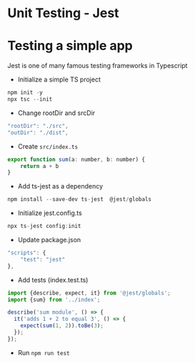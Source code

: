 # Unit Testing - Jest

# **Testing a simple app**

Jest is one of many famous testing frameworks in Typescript

- Initialize a simple TS project

```jsx
npm init -y
npx tsc --init
```

- Change rootDir and srcDir

```jsx
"rootDir": "./src",
"outDir": "./dist",
```

- Create `src/index.ts`

```jsx
export function sum(a: number, b: number) {
    return a + b
}
```

- Add ts-jest as a dependency

```jsx
npm install --save-dev ts-jest  @jest/globals
```

- Initialize jest.config.ts

```jsx
npx ts-jest config:init
```

- Update package.json

```jsx
"scripts": {
    "test": "jest"
},
```

- Add tests (index.test.ts)

```jsx
import {describe, expect, it} from '@jest/globals';
import {sum} from '../index';

describe('sum module', () => {
  it('adds 1 + 2 to equal 3', () => {
    expect(sum(1, 2)).toBe(3);
  });
});
```

- Run `npm run test`